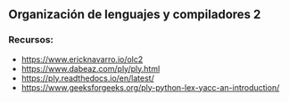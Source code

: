 ## Organización de lenguajes y compiladores 2 


### Recursos:
- https://www.ericknavarro.io/olc2
- https://www.dabeaz.com/ply/ply.html
- https://ply.readthedocs.io/en/latest/
- https://www.geeksforgeeks.org/ply-python-lex-yacc-an-introduction/